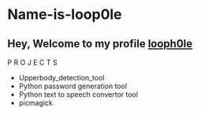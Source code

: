 # Name-is-loop0le

Hey,
Welcome to my profile [looph0le](https://www.github.com/looph0le)
---
P R O J E C T S
 - Upperbody_detection_tool
 - Python password generation tool
 - Python text to speech convertor tool
 - picmagick
